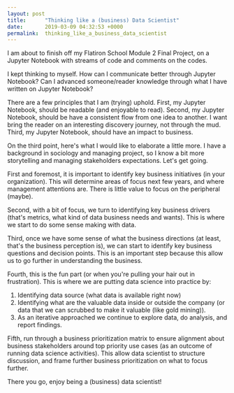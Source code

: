 ```yaml
---
layout: post
title:      "Thinking like a (business) Data Scientist"
date:       2019-03-09 04:32:53 +0000
permalink:  thinking_like_a_business_data_scientist
---
```



I am about to finish off my Flatiron School Module 2 Final Project, on a Jupyter Notebook with streams of code and comments on the codes. 

I kept thinking to myself. 
How can I communicate better through Jupyter Notebook? 
Can I advanced someone/reader knowledge through what I have written on Jupyter Notebook?

There are a few principles that I am (trying) uphold.
First, my Jupyter Notebook, should be readable (and enjoyable to read).
Second, my Jupyter Notebook, should be have a consistent flow from one idea to another. I want bring the reader on an interesting discovery journey, not through the mud.
Third, my Jupyter Notebook, should have an impact to business.

On the third point, here's what I would like to elaborate a little more. I have a background in sociology and managing project, so I know a bit more storytelling and managing stakeholders expectations. Let's get going.

First and foremost, it is important to identify key business initiatives (in your organization). This will determine areas of focus next few years, and where management attentions are. There is little value to focus on the peripheral (maybe).

Second, with a bit of focus, we turn to identifying key business drivers (that's metrics, what kind of data business needs and wants). This is where we start to do some sense making with data.

Third, once we have some sense of what the business directions (at least, that's the business perception is), we can start to identify key business questions and decision points. This is an important step because this allow us to go further in understanding the business. 

Fourth, this is the fun part (or when you're pulling your hair out in frustration). This is where we are putting data science into practice by:
1. Identifying data source (what data is available right now)
2. Identifying what are the valuable data inside or outside the company (or data that we can scrubbed to make it valuable (like gold mining)).
2. As an iterative approached we continue to explore data, do analysis, and report findings.

Fifth, run through a business prioritization matrix to ensure alignment about business stakeholders around top priority use cases (as an outcome of running data science activities). This allow data scientist to structure discussion, and frame further business prioritization on what to focus further.

There you go, enjoy being a (business) data scientist!










